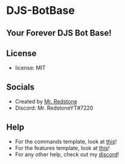 # DJS-BotBase

## Your Forever DJS Bot Base!

## License
* license: MIT

## Socials
* Created by [Mr. Redstone](https://github.com/MrRedstoneYT)
* Discord: Mr. RedstoneYT#7220

## Help
* For the commands template, look at [this](https://github.com/MrRedstoneYT/DJS-BotBase/blob/main/src/commands/commands.md)!
* For the features template, look at [this](https://github.com/MrRedstoneYT/DJS-BotBase/blob/main/src/features/features.md)!
* For any other help, check out my [discord](https://discord.gg/6yNcMjBDJX)!
